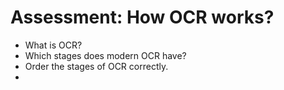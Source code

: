 # Assessment: How OCR works?
- What is OCR?
- Which stages does modern OCR have?
- Order the stages of OCR correctly.
- 